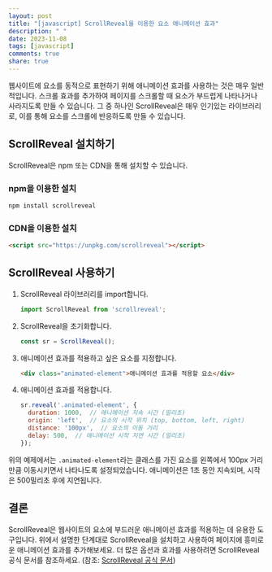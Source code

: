```yaml
---
layout: post
title: "[javascript] ScrollReveal을 이용한 요소 애니메이션 효과"
description: " "
date: 2023-11-08
tags: [javascript]
comments: true
share: true
---
```


웹사이트에 요소를 동적으로 표현하기 위해 애니메이션 효과를 사용하는 것은 매우 일반적입니다. 스크롤 효과를 추가하여 페이지를 스크롤할 때 요소가 부드럽게 나타나거나 사라지도록 만들 수 있습니다. 그 중 하나인 ScrollReveal은 매우 인기있는 라이브러리로, 이를 통해 요소를 스크롤에 반응하도록 만들 수 있습니다.

## ScrollReveal 설치하기

ScrollReveal은 npm 또는 CDN을 통해 설치할 수 있습니다.

### npm을 이용한 설치

```javascript
npm install scrollreveal
```

### CDN을 이용한 설치

```html
<script src="https://unpkg.com/scrollreveal"></script>
```

## ScrollReveal 사용하기

1. ScrollReveal 라이브러리를 import합니다.

   ```javascript
   import ScrollReveal from 'scrollreveal';
   ```

2. ScrollReveal을 초기화합니다.

   ```javascript
   const sr = ScrollReveal();
   ```

3. 애니메이션 효과를 적용하고 싶은 요소를 지정합니다.

   ```html
   <div class="animated-element">애니메이션 효과를 적용할 요소</div>
   ```

4. 애니메이션 효과를 적용합니다.

   ```javascript
   sr.reveal('.animated-element', {
     duration: 1000,  // 애니메이션 지속 시간 (밀리초)
     origin: 'left',  // 요소의 시작 위치 (top, bottom, left, right)
     distance: '100px',  // 요소의 이동 거리
     delay: 500,  // 애니메이션 시작 지연 시간 (밀리초)
   });
   ```

위의 예제에서는 `.animated-element`라는 클래스를 가진 요소를 왼쪽에서 100px 거리만큼 이동시키면서 나타나도록 설정되었습니다. 애니메이션은 1초 동안 지속되며, 시작은 500밀리초 후에 지연됩니다.

## 결론

ScrollReveal은 웹사이트의 요소에 부드러운 애니메이션 효과를 적용하는 데 유용한 도구입니다. 위에서 설명한 단계대로 ScrollReveal을 설치하고 사용하여 페이지에 흥미로운 애니메이션 효과를 추가해보세요. 더 많은 옵션과 효과를 사용하려면 ScrollReveal 공식 문서를 참조하세요. (참조: [ScrollReveal 공식 문서](https://scrollrevealjs.org/))